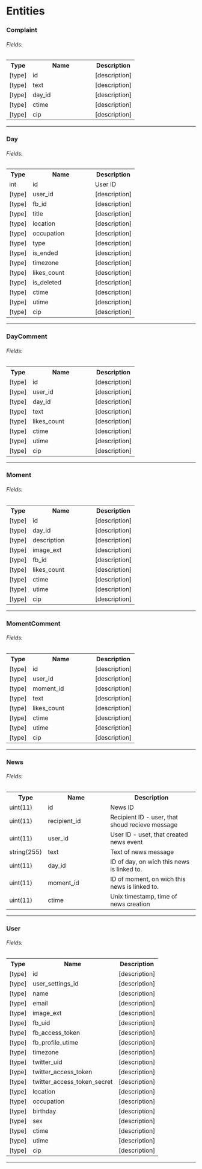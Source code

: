 # Entities #
### Complaint ###
<a name="Entity:Complaint"></a>
###### Fields: ######
<table class="table">
<tr>
  <th width="40">Type</th>
  <th width="150">Name</th>
  <th>Description</th>
</tr>
<tr><td>[type]</td><td>id</td><td>[description]</td></tr><tr><td>[type]</td><td>text</td><td>[description]</td></tr><tr><td>[type]</td><td>day_id</td><td>[description]</td></tr><tr><td>[type]</td><td>ctime</td><td>[description]</td></tr><tr><td>[type]</td><td>cip</td><td>[description]</td></tr>
</table>

* * *
### Day ###
<a name="Entity:Day"></a>
###### Fields: ######
<table class="table">
<tr>
  <th width="40">Type</th>
  <th width="150">Name</th>
  <th>Description</th>
</tr>
<tr><td>int</td><td>id</td><td>User ID</td></tr><tr><td>[type]</td><td>user_id</td><td>[description]</td></tr><tr><td>[type]</td><td>fb_id</td><td>[description]</td></tr><tr><td>[type]</td><td>title</td><td>[description]</td></tr><tr><td>[type]</td><td>location</td><td>[description]</td></tr><tr><td>[type]</td><td>occupation</td><td>[description]</td></tr><tr><td>[type]</td><td>type</td><td>[description]</td></tr><tr><td>[type]</td><td>is_ended</td><td>[description]</td></tr><tr><td>[type]</td><td>timezone</td><td>[description]</td></tr><tr><td>[type]</td><td>likes_count</td><td>[description]</td></tr><tr><td>[type]</td><td>is_deleted</td><td>[description]</td></tr><tr><td>[type]</td><td>ctime</td><td>[description]</td></tr><tr><td>[type]</td><td>utime</td><td>[description]</td></tr><tr><td>[type]</td><td>cip</td><td>[description]</td></tr>
</table>

* * *
### DayComment ###
<a name="Entity:DayComment"></a>
###### Fields: ######
<table class="table">
<tr>
  <th width="40">Type</th>
  <th width="150">Name</th>
  <th>Description</th>
</tr>
<tr><td>[type]</td><td>id</td><td>[description]</td></tr><tr><td>[type]</td><td>user_id</td><td>[description]</td></tr><tr><td>[type]</td><td>day_id</td><td>[description]</td></tr><tr><td>[type]</td><td>text</td><td>[description]</td></tr><tr><td>[type]</td><td>likes_count</td><td>[description]</td></tr><tr><td>[type]</td><td>ctime</td><td>[description]</td></tr><tr><td>[type]</td><td>utime</td><td>[description]</td></tr><tr><td>[type]</td><td>cip</td><td>[description]</td></tr>
</table>

* * *
### Moment ###
<a name="Entity:Moment"></a>
###### Fields: ######
<table class="table">
<tr>
  <th width="40">Type</th>
  <th width="150">Name</th>
  <th>Description</th>
</tr>
<tr><td>[type]</td><td>id</td><td>[description]</td></tr><tr><td>[type]</td><td>day_id</td><td>[description]</td></tr><tr><td>[type]</td><td>description</td><td>[description]</td></tr><tr><td>[type]</td><td>image_ext</td><td>[description]</td></tr><tr><td>[type]</td><td>fb_id</td><td>[description]</td></tr><tr><td>[type]</td><td>likes_count</td><td>[description]</td></tr><tr><td>[type]</td><td>ctime</td><td>[description]</td></tr><tr><td>[type]</td><td>utime</td><td>[description]</td></tr><tr><td>[type]</td><td>cip</td><td>[description]</td></tr>
</table>

* * *
### MomentComment ###
<a name="Entity:MomentComment"></a>
###### Fields: ######
<table class="table">
<tr>
  <th width="40">Type</th>
  <th width="150">Name</th>
  <th>Description</th>
</tr>
<tr><td>[type]</td><td>id</td><td>[description]</td></tr><tr><td>[type]</td><td>user_id</td><td>[description]</td></tr><tr><td>[type]</td><td>moment_id</td><td>[description]</td></tr><tr><td>[type]</td><td>text</td><td>[description]</td></tr><tr><td>[type]</td><td>likes_count</td><td>[description]</td></tr><tr><td>[type]</td><td>ctime</td><td>[description]</td></tr><tr><td>[type]</td><td>utime</td><td>[description]</td></tr><tr><td>[type]</td><td>cip</td><td>[description]</td></tr>
</table>

* * *
### News ###
<a name="Entity:News"></a>
###### Fields: ######
<table class="table">
<tr>
  <th width="40">Type</th>
  <th width="150">Name</th>
  <th>Description</th>
</tr>
<tr><td>uint(11)</td><td>id</td><td>News ID</td></tr><tr><td>uint(11)</td><td>recipient_id</td><td>Recipient ID - user, that shoud recieve message</td></tr><tr><td>uint(11)</td><td>user_id</td><td>User ID - uset, that created news event</td></tr><tr><td>string(255)</td><td>text</td><td>Text of news message</td></tr><tr><td>uint(11)</td><td>day_id</td><td>ID of day, on wich this news is linked to.</td></tr><tr><td>uint(11)</td><td>moment_id</td><td>ID of moment, on wich this news is linked to.</td></tr><tr><td>uint(11)</td><td>ctime</td><td>Unix timestamp, time of news creation</td></tr>
</table>

* * *
### User ###
<a name="Entity:User"></a>
###### Fields: ######
<table class="table">
<tr>
  <th width="40">Type</th>
  <th width="150">Name</th>
  <th>Description</th>
</tr>
<tr><td>[type]</td><td>id</td><td>[description]</td></tr><tr><td>[type]</td><td>user_settings_id</td><td>[description]</td></tr><tr><td>[type]</td><td>name</td><td>[description]</td></tr><tr><td>[type]</td><td>email</td><td>[description]</td></tr><tr><td>[type]</td><td>image_ext</td><td>[description]</td></tr><tr><td>[type]</td><td>fb_uid</td><td>[description]</td></tr><tr><td>[type]</td><td>fb_access_token</td><td>[description]</td></tr><tr><td>[type]</td><td>fb_profile_utime</td><td>[description]</td></tr><tr><td>[type]</td><td>timezone</td><td>[description]</td></tr><tr><td>[type]</td><td>twitter_uid</td><td>[description]</td></tr><tr><td>[type]</td><td>twitter_access_token</td><td>[description]</td></tr><tr><td>[type]</td><td>twitter_access_token_secret</td><td>[description]</td></tr><tr><td>[type]</td><td>location</td><td>[description]</td></tr><tr><td>[type]</td><td>occupation</td><td>[description]</td></tr><tr><td>[type]</td><td>birthday</td><td>[description]</td></tr><tr><td>[type]</td><td>sex</td><td>[description]</td></tr><tr><td>[type]</td><td>ctime</td><td>[description]</td></tr><tr><td>[type]</td><td>utime</td><td>[description]</td></tr><tr><td>[type]</td><td>cip</td><td>[description]</td></tr>
</table>

* * *

